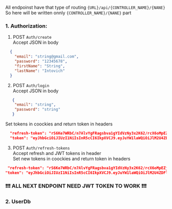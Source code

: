 All endpoinst have that type of routing  `{URL}/api/{CONTROLLER_NAME}/{NANE}`
So here will be written onnly `{CONTROLLER_NAME}/{NANE}` part
### 1. Authorization:
 1. POST `Auth/create` </br>
    Accept JSON in body</br>
```json
  {
    "email": "string@gmail.com",
    "password": "12345678",
    "firstName": "String",
    "lastName": "Intovich"
  }
```
 2. POST `Auth/login`</br>
    Accept JSON in body</br>
```json
   {
    "email": "string",
    "password": "string"
   }
```
   Set tokens in coockies and return token in headers
```json
  "refresh-token": "rS6Ke7WRbC/n7AlvYgFRagsbva1gYIdVzNy3x2K62/rcX6oMpEZj5z6sfxYo/xcbfcptyJV1gg=="
  "token": "eyJhbGciOiJIUzI1NiIsInR5cCI6IkpXVCJ9.eyJuYW1laWQiOiJlM2U4ZDFlNS1lMzFlLTQ4YWEtMTQzYS0wOGRjOTYyZjJkMjIiLCJodHRwOi8vc2NoZW1hcy5taWNyb3N"
```

 3. POST `Auth/refresh-tokens`</br>
   Accept refresh and JWT tokens in header</br>
   Set new tokens in coockies and return token in headers
```json
 "refresh-token": "rS6Ke7WRbC/n7AlvYgFRagsbva1gYIdVzNy3x2K62/rcX6oMpEZj5z6sfxYo/xcbfcptyJV1gg=="
"token": "eyJhbGciOiJIUzI1NiIsInR5cCI6IkpXVCJ9.eyJuYW1laWQiOiJlM2U4ZDFlNS1lMzFlLTQ4YWEtMTQzYS0wOGRjOTYyZjJkMjIiLCJodHRwOi8vc2NoZW1hcy5taWNyb3N"
```
### ❗❗❗ ALL NEXT ENDPOINT NEED JWT TOKEN TO WORK ❗❗❗
### 2. UserDb

